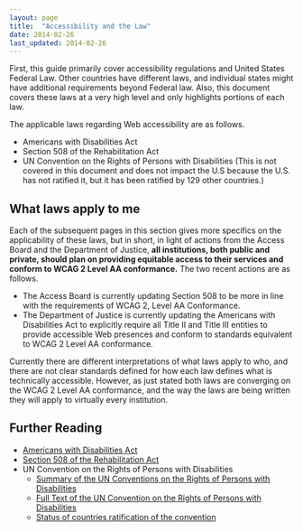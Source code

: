 ```yaml
---
layout: page
title:  "Accessibility and the Law"
date: 2014-02-26
last_updated: 2014-02-26
---
```


First, this guide primarily cover accessibility regulations and United States Federal Law. Other countries have different laws, and individual states might have additional requirements beyond Federal law. Also, this document covers these laws at a very high level and only highlights portions of each law.

The applicable laws regarding Web accessibility are as follows.

-   Americans with Disabilities Act
-   Section 508 of the Rehabilitation Act
-   UN Convention on the Rights of Persons with Disabilities (This is not covered in this document and does not impact the U.S because the U.S. has not ratified it, but it has been ratified by 129 other countries.)

What laws apply to me
---------------------

Each of the subsequent pages in this section gives more specifics on the applicability of these laws, but in short, in light of actions from the Access Board and the Department of Justice, **all institutions, both public and private, should plan on providing equitable access to their services and conform to WCAG 2 Level AA conformance.** The two recent actions are as follows.

-   The Access Board is currently updating Section 508 to be more in line with the requirements of WCAG 2, Level AA Conformance.
-   The Department of Justice is currently updating the Americans with Disabilities Act to explicitly require all Title II and Title III entities to provide accessible Web presences and conform to standards equivalent to WCAG 2 Level AA conformance.

Currently there are different interpretations of what laws apply to who, and there are not clear standards defined for how each law defines what is technically accessible. However, as just stated both laws are converging on the WCAG 2 Level AA conformance, and the way the laws are being written they will apply to virtually every institution.

Further Reading
---------------

-   [Americans with Disabilities Act](http://www.ada.gov/)
-   [Section 508 of the Rehabilitation Act](https://www.section508.gov/)
-   UN Convention on the Rights of Persons with Disabilities
    -   [Summary of the UN Conventions on the Rights of Persons with Disabilities](http://www.un.org/disabilities/convention/convention.shtml)
    -   [Full Text of the UN Convention on the Rights of Persons with Disabilities](http://www.un.org/disabilities/convention/conventionfull.shtml)
    -   [Status of countries ratification of the convention](http://www.un.org/disabilities/countries.asp?navid=12&pid=166)


